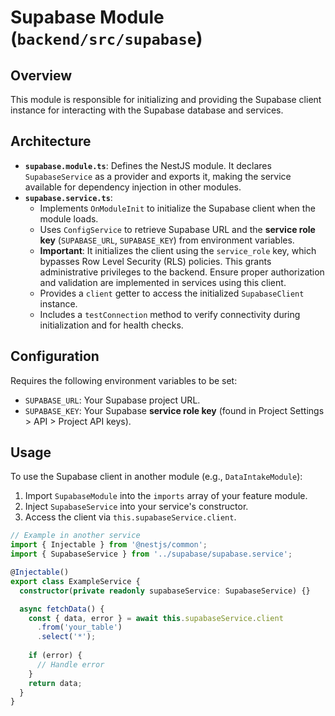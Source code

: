 # Supabase Module (`backend/src/supabase`)

## Overview
This module is responsible for initializing and providing the Supabase client instance for interacting with the Supabase database and services.

## Architecture

- **`supabase.module.ts`**: Defines the NestJS module. It declares `SupabaseService` as a provider and exports it, making the service available for dependency injection in other modules.
- **`supabase.service.ts`**: 
  - Implements `OnModuleInit` to initialize the Supabase client when the module loads.
  - Uses `ConfigService` to retrieve Supabase URL and the **service role key** (`SUPABASE_URL`, `SUPABASE_KEY`) from environment variables.
  - **Important**: It initializes the client using the `service_role` key, which bypasses Row Level Security (RLS) policies. This grants administrative privileges to the backend. Ensure proper authorization and validation are implemented in services using this client.
  - Provides a `client` getter to access the initialized `SupabaseClient` instance.
  - Includes a `testConnection` method to verify connectivity during initialization and for health checks.

## Configuration

Requires the following environment variables to be set:
- `SUPABASE_URL`: Your Supabase project URL.
- `SUPABASE_KEY`: Your Supabase **service role key** (found in Project Settings > API > Project API keys).

## Usage

To use the Supabase client in another module (e.g., `DataIntakeModule`):
1. Import `SupabaseModule` into the `imports` array of your feature module.
2. Inject `SupabaseService` into your service's constructor.
3. Access the client via `this.supabaseService.client`.

```typescript
// Example in another service
import { Injectable } from '@nestjs/common';
import { SupabaseService } from '../supabase/supabase.service';

@Injectable()
export class ExampleService {
  constructor(private readonly supabaseService: SupabaseService) {}

  async fetchData() {
    const { data, error } = await this.supabaseService.client
      .from('your_table')
      .select('*');
      
    if (error) {
      // Handle error
    }
    return data;
  }
}
``` 